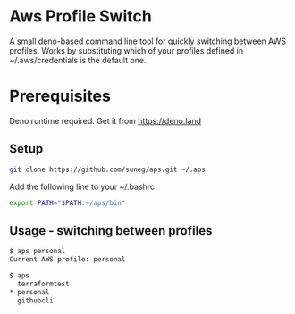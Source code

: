 # Aws Profile Switch                                                                                                                                                      

A small deno-based command line tool for quickly switching between AWS profiles. Works by substituting which of your profiles defined in ~/.aws/credentials is the        default one.

# Prerequisites
Deno runtime required. Get it from https://deno.land

## Setup
```bash
git clone https://github.com/suneg/aps.git ~/.aps
```

Add the following line to your ~/.bashrc
```bash
export PATH="$PATH:~/aps/bin"
```


## Usage - switching between profiles
```bash
$ aps personal
Current AWS profile: personal

$ aps
  terraformtest
* personal
  githubcli
```
